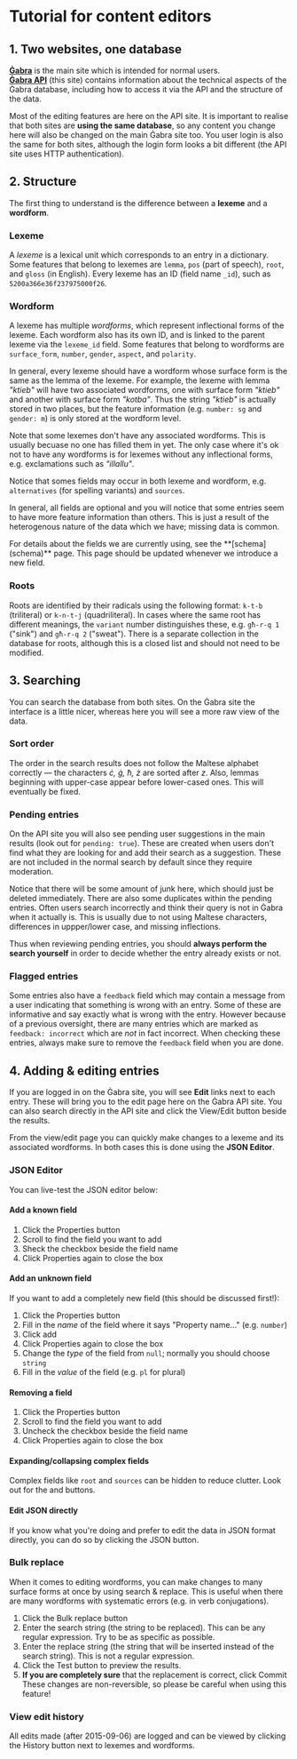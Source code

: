 # Tutorial for content editors

## 1. Two websites, one database

**[Ġabra](http://mlrs.research.um.edu.mt/resources/gabra/)** is the main site which is intended for normal users.  
**[Ġabra API](http://mlrs.research.um.edu.mt/resources/gabra-api/)** (this site) contains information about the technical aspects of the Ġabra database, including how to access it via the API and the structure of the data.

Most of the editing features are here on the API site.
It is important to realise that both sites are **using the same database**, so any content you change here will also be changed on the main Ġabra site too.
You user login is also the same for both sites, although the login form looks a bit different (the API site uses HTTP authentication).

## 2. Structure

The first thing to understand is the difference between a **lexeme** and a **wordform**.

### Lexeme

A _lexeme_ is a lexical unit which corresponds to an entry in a dictionary.
Some features that belong to lexemes are `lemma`, `pos` (part of speech), `root`, and `gloss` (in English).
Every lexeme has an ID (field name `_id`), such as `5200a366e36f237975000f26`.

### Wordform

A lexeme has multiple _wordforms_, which represent inflectional forms of the lexeme.
Each wordform also has its own ID, and is linked to the parent lexeme via the `lexeme_id` field.
Some features that belong to wordforms are `surface_form`, `number`, `gender`, `aspect`, and `polarity`.

In general, every lexeme should have a wordform whose surface form is the same as the lemma of the lexeme.
For example, the lexeme with lemma _"ktieb"_ will have two associated wordforms, one with surface form _"ktieb"_ and another with surface form _"kotba"_.
Thus the string _"ktieb"_ is actually stored in two places, but the feature information (e.g. `number: sg` and `gender: m`) is only stored at the wordform level.

Note that some lexemes don't have any associated wordforms.
This is usually becuase no one has filled them in yet.
The only case where it's ok not to have any wordforms is for lexemes without any inflectional forms, e.g. exclamations such as _"illallu"_.

Notice that somes fields may occur in both lexeme and wordform, e.g. `alternatives` (for spelling variants) and `sources`.

In general, all fields are optional and you will notice that some entries seem to have more feature information
than others. This is just a result of the heterogenous nature of the data which we have; missing data is common.

<div class="alert alert-info">
For details about the fields we are currently using, see the **[schema](schema)** page.
This page should be updated whenever we introduce a new field.
</div>

### Roots

Roots are identified by their radicals using the following format: `k-t-b` (triliteral) or `k-n-t-j` (quadriliteral).
In cases where the same root has different meanings, the `variant` number distinguishes these, e.g. `għ-r-q 1` ("sink") and `għ-r-q 2` ("sweat").
There is a separate collection in the database for roots, although this is a closed list and should not need to be modified.

## 3. Searching

You can search the database from both sites.
On the Ġabra site the interface is a little nicer, whereas here you will see a more raw view of the data.

### Sort order

The order in the search results does not follow the Maltese alphabet correctly — the characters _ċ, ġ, ħ, ż_ are sorted after _z_.
Also, lemmas beginning with upper-case appear before lower-cased ones.
This will eventually be fixed.

### Pending entries

On the API site you will also see pending user suggestions in the main results (look out for `pending: true`).
These are created when users don't find what they are looking for and add their search as a suggestion.
These are not included in the normal search by default since they require moderation.

Notice that there will be some amount of junk here, which should just be deleted immediately.
There are also some duplicates within the pending entries.
Often users search incorrectly and think their query is not in Ġabra when it actually is.
This is usually due to not using Maltese characters, differences in uppper/lower case, and missing inflections.

Thus when reviewing pending entries, you should **always perform the search yourself** in order to decide whether the entry already exists or not.

### Flagged entries

Some entries also have a `feedback` field which may contain a message from a user indicating that something is wrong with an entry.
Some of these are informative and say exactly what is wrong with the entry.
However because of a previous oversight, there are many entries which are marked as `feedback: incorrect` which are _not_ in fact incorrect.
When checking these entries, always make sure to remove the `feedback` field when you are done.

## 4. Adding & editing entries

If you are logged in on the Ġabra site, you will see **Edit** links next to each entry.
These will bring you to the edit page here on the Ġabra API site.
You can also search directly in the API site and click the <a class="btn btn-xs btn-warning"><span class="glyphicon glyphicon-info-sign"></span> View/Edit</a> button beside the results.

From the view/edit page you can quickly make changes to a lexeme and its associated wordforms.
In both cases this is done using the **JSON Editor**.

### JSON Editor

You can live-test the JSON editor below:

<div id="editor"></div>
<script src="#{baseURL}/module/json-editor/dist/jsoneditor.min.js"></script>
<script src="#{baseURL}/javascripts/tutorial.js"></script>

#### Add a known field

1. Click the <a class="btn btn-xs btn-default"><span class="glyphicon glyphicon-pencil"></span> Properties</a> button
2. Scroll to find the field you want to add
3. Sheck the checkbox beside the field name
4. Click <a class="btn btn-xs btn-default"><span class="glyphicon glyphicon-pencil"></span> Properties</a> again to close the box

#### Add an unknown field

If you want to add a completely new field (this should be discussed first!):

1. Click the <a class="btn btn-xs btn-default"><span class="glyphicon glyphicon-pencil"></span> Properties</a> button
2. Fill in the _name_ of the field where it says "Property name..." (e.g. `number`)
3. Click <a class="btn btn-xs btn-default"><span class="glyphicon glyphicon-plus"></span> add</a>
4. Click <a class="btn btn-xs btn-default"><span class="glyphicon glyphicon-pencil"></span> Properties</a> again to close the box
5. Change the _type_ of the field from `null`; normally you should choose `string`
6. Fill in the _value_ of the field (e.g. `pl` for plural)

#### Removing a field

1. Click the <a class="btn btn-xs btn-default"><span class="glyphicon glyphicon-pencil"></span> Properties</a> button
2. Scroll to find the field you want to add
3. Uncheck the checkbox beside the field name
4. Click <a class="btn btn-xs btn-default"><span class="glyphicon glyphicon-pencil"></span> Properties</a> again to close the box

#### Expanding/collapsing complex fields

Complex fields like `root` and `sources` can be hidden to reduce clutter.
Look out for the
<a class="btn btn-xs btn-default"><span class="glyphicon glyphicon-chevron-right"></span></a>
and
<a class="btn btn-xs btn-default"><span class="glyphicon glyphicon-chevron-down"></span></a>
buttons.

#### Edit JSON directly

If you know what you're doing and prefer to edit the data in JSON format directly,
you can do so by clicking the <a class="btn btn-xs btn-default"><span class="glyphicon glyphicon-pencil"></span> JSON</a> button.

### Bulk replace

When it comes to editing wordforms, you can make changes to many surface forms at once by using search & replace.
This is useful when there are many wordforms with systematic errors (e.g. in verb conjugations).

1. Click the <a class="btn btn-xs btn-warning"><span class="glyphicon glyphicon-pencil"></span> Bulk replace</a> button
2. Enter the search string (the string to be replaced). This can be any regular expression. Try to be as specific as possible.
3. Enter the replace string (the string that will be inserted instead of the search string). This is not a regular expression.
4. Click the <a class="btn btn-xs btn-primary">Test</a> button to preview the results.
5. **If you are completely sure** that the replacement is correct, click <a class="btn btn-xs btn-warning"><span class="glyphicon glyphicon-flash"></span> Commit</a>
   These changes are non-reversible, so please be careful when using this feature!

### View edit history

All edits made (after 2015-09-06) are logged and can be viewed by clicking the
<a class="btn btn-xs btn-info"><span class="glyphicon glyphicon-time"></span> History</a> button next to lexemes and wordforms.
